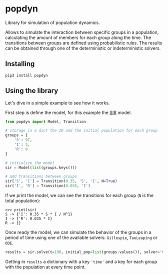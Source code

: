 # popdyn

Library for simulation of population dynamics.

Allows to simulate the interaction between specific groups in a population, calculating the amount of members for each group along the time. The transitions between groups are defined using probabilistic rules. The results can be obtained through one of the deterministic or indeterministic solvers.

## Installing

```
pip3 install popdyn
```

## Using the library

Let's dive in a simple example to see how it works.

First step is define the model, for this example the [SIR](https://en.wikipedia.org/wiki/Compartmental_models_in_epidemiology#The_SIR_model) model.

```python
from popdyn import Model, Transition

# storage in a dict the ID and the initial population for each group
groups = {
    'S': 97,
    'I': 3,
    'R': 0
}

# initialize the model
sir = Model(list(groups.keys()))

# add transitions between groups
sir['S', 'I'] = Transition(0.35, 'S', 'I', N=True)
sir['I', 'R'] = Transition(0.035, 'I')
```

If we print the model, we can see the transitions for each group (`N` is the total population):

```
>>> print(sir)
S -> {'I': 0.35 * S * I / N^1}
I -> {'R': 0.035 * I}
R -> {}
```

Once ready the model, we can simulate the behavior of the groups in a period of time using one of the available solvers: `Gillespie`, `TauLeaping` or `ODE`.

```python
results = sir.solve(t=100, initial_pop=list(groups.values()), solver='Gillespie')
```

Getting in `results` a dictionary with a key `'time'` and a key for each group with the population at every time point.
